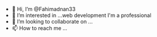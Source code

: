 - 👋 Hi, I’m @Fahimadnan33
- 👀 I’m interested in ...web development
  I'm a professional
- 💞️ I’m looking to collaborate on ...
- 📫 How to reach me ...

<!---
Fahimadnan33/Fahimadnan33 is a ✨ special ✨ repository because its `README.md` (this file) appears on your GitHub profile.
You can click the Preview link to take a look at your changes.
--->
